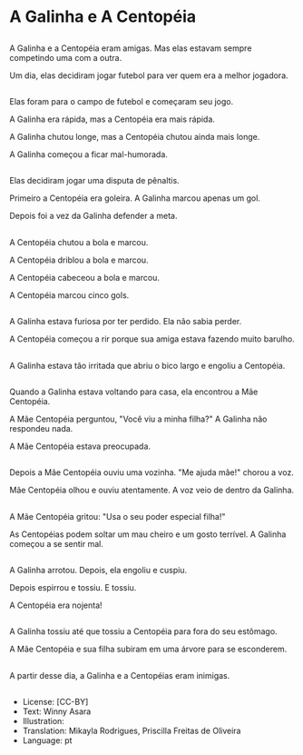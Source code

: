 # A Galinha e A Centopéia

##
A Galinha e a Centopéia eram amigas. Mas elas estavam sempre competindo uma com a outra.

Um dia, elas decidiram jogar futebol para ver quem era a melhor jogadora.

##
Elas foram para o campo de futebol e começaram seu jogo.

A Galinha era rápida, mas a Centopéia era mais rápida.

A Galinha chutou longe, mas a Centopéia chutou ainda mais longe.

A Galinha começou a ficar mal-humorada.

##
Elas decidiram jogar uma disputa de pênaltis.

Primeiro a Centopéia era goleira. A Galinha marcou apenas um gol.

Depois foi a vez da Galinha defender a meta.

##
A Centopéia chutou a bola e marcou.

A Centopéia driblou a bola e marcou.

A Centopéia cabeceou a bola e marcou.

A Centopéia marcou cinco gols.

##
A Galinha estava furiosa por ter perdido. Ela não sabia perder.

A Centopéia começou a rir porque sua amiga estava fazendo muito barulho.

##
A Galinha estava tão irritada que abriu o bico largo e engoliu a Centopéia.

##
Quando a Galinha estava voltando para casa, ela encontrou a Mãe Centopéia.

A Mãe Centopéia perguntou, "Você viu a minha filha?" A Galinha não respondeu nada.

A Mãe Centopéia estava preocupada.

##
Depois a Mãe Centopéia ouviu uma vozinha. "Me ajuda mãe!" chorou a voz.

Mãe Centopéia olhou e ouviu atentamente. A voz veio de dentro da Galinha.

##
A Mãe Centopéia gritou: "Usa o seu poder especial filha!"

As Centopéias podem soltar um mau cheiro e um gosto terrível. A Galinha começou a se sentir mal.

##
A Galinha arrotou. Depois, ela engoliu e cuspiu.

Depois espirrou e tossiu. E tossiu.

A Centopéia era nojenta!

##
A Galinha tossiu até que tossiu a Centopéia para fora do seu estômago.

A Mãe Centopéia e sua filha subiram em uma árvore para se esconderem.

##
A partir desse dia, a Galinha e a Centopéias eram inimigas.

##
* License: [CC-BY]
* Text: Winny Asara
* Illustration:
* Translation: Mikayla Rodrigues, Priscilla Freitas de Oliveira
* Language: pt
